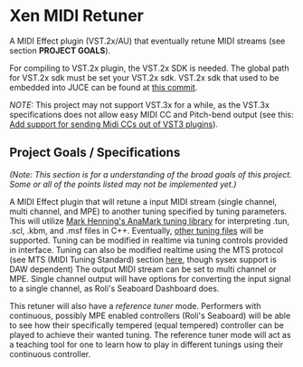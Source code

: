 # Xen MIDI Retuner

A MIDI Effect plugin (VST.2x/AU) that eventually retune MIDI streams (see section **PROJECT GOALS**).

For compiling to VST.2x plugin, the VST.2x SDK is needed. The global path for VST.2x sdk must be set your VST.2x sdk. VST.2x sdk that used to be embedded into JUCE can be found at [this commit](https://github.com/WeAreROLI/JUCE/tree/8317738112ccceb2c58deac3e4bb167c62682916/modules/juce_audio_processors/format_types/VST3_SDK/pluginterfaces).

_NOTE:_ This project may not support VST.3x for a while, as the VST.3x specifications does not allow easy MIDI CC and Pitch-bend output (see this: [Add support for sending Midi CCs out of VST3 plugins](https://forum.juce.com/t/add-support-for-sending-midi-ccs-out-of-vst3-plugins/35781)).

## Project Goals / Specifications

_(Note: This section is for a understanding of the broad goals of this project. Some or all of the points listed may not be implemented yet.)_

A MIDI Effect plugin that will retune a input MIDI stream
(single channel, multi channel, and MPE) to another tuning specified by tuning parameters.
This will utilize [Mark Henning's AnaMark tuning library](https://github.com/zardini123/AnaMark-Tuning-Library) for interpreting .tun, .scl, .kbm, and .msf files in C++. Eventually, [other tuning files](https://hpi.zentral.zone/filetypes) will be supported. Tuning can be modified in realtime via tuning controls provided in interface. Tuning can also be modified realtime using the MTS protocol (see MTS (MIDI Tuning Standard) section [here](https://www.midi.org/articles-old/microtuning-and-alternative-intonation-systems), though sysex support is DAW dependent)
The output MIDI stream can be set to multi channel or MPE. Single channel output will have options for converting the input signal to a single channel, as Roli's Seaboard Dashboard does.

This retuner will also have a _reference tuner_ mode.
Performers with continuous, possibly MPE enabled controllers (Roli's Seaboard) will be able to see how their specifically tempered (equal tempered) controller can be played to achieve their wanted tuning.
The reference tuner mode will act as a teaching tool for one to learn how to play in different tunings using their continuous controller.
